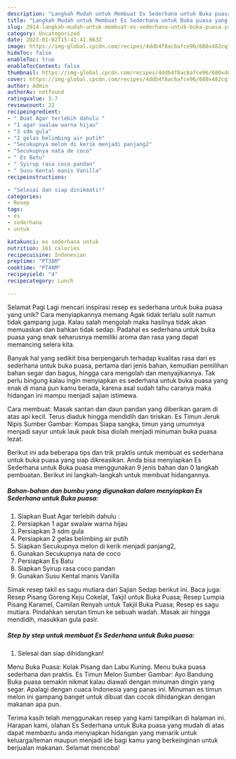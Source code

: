 ```yaml
---
description: "Langkah Mudah untuk Membuat Es Sederhana untuk Buka puasa yang Enak, Mantap"
title: "Langkah Mudah untuk Membuat Es Sederhana untuk Buka puasa yang Enak, Mantap"
slug: 2014-langkah-mudah-untuk-membuat-es-sederhana-untuk-buka-puasa-yang-enak-mantap
category: Uncategorized
date: 2023-01-02T15:41:41.063Z
image: https://img-global.cpcdn.com/recipes/4ddb4f8ac6afce96/680x482cq70/es-sederhana-untuk-buka-puasa-foto-resep-utama.jpg
hideToc: false
enableToc: true
enableTocContent: false
thumbnail: https://img-global.cpcdn.com/recipes/4ddb4f8ac6afce96/680x482cq70/es-sederhana-untuk-buka-puasa-foto-resep-utama.jpg
cover: https://img-global.cpcdn.com/recipes/4ddb4f8ac6afce96/680x482cq70/es-sederhana-untuk-buka-puasa-foto-resep-utama.jpg
author: Admin
authorAv: notfound
ratingvalue: 3.7
reviewcount: 22
recipeingredient:
- " Buat Agar terlebih dahulu "
- "1 agar swalaw warna hijau"
- "3 sdm gula"
- "2 gelas belimbing air putih"
- "Secukupnya melon di kerik menjadi panjang2"
- "Secukupnya nata de coco"
- " Es Batu"
- " Syirup rasa coco pandan"
- " Susu Kental manis Vanilla"
recipeinstructions:

- "Selesai dan siap dinikmati!"
categories:
- Resep
tags:
- es
- sederhana
- untuk

katakunci: es sederhana untuk 
nutrition: 161 calories
recipecuisine: Indonesian
preptime: "PT38M"
cooktime: "PT48M"
recipeyield: "4"
recipecategory: Lunch

---
```



Selamat Pagi Lagi mencari inspirasi resep es sederhana untuk buka puasa yang unik? Cara menyiapkannya memang Agak tidak terlalu sulit namun tidak gampang juga. Kalau salah mengolah maka hasilnya tidak akan memuaskan dan bahkan tidak sedap. Padahal es sederhana untuk buka puasa yang enak seharusnya memiliki aroma dan rasa yang dapat memancing selera kita.


Banyak hal yang sedikit bisa berpengaruh terhadap kualitas rasa dari es sederhana untuk buka puasa, pertama dari jenis bahan, kemudian pemilihan bahan segar dan bagus, hingga cara mengolah dan menyajikannya. Tak perlu bingung kalau ingin menyiapkan es sederhana untuk buka puasa yang enak di mana pun kamu berada, karena asal sudah tahu caranya maka hidangan ini mampu menjadi sajian istimewa.

Cara membuat: Masak santan dan daun pandan yang diberikan garam di atas api kecil. Terus diaduk hingga mendidih dan tiriskan. Es Timun Jeruk Nipis Sumber Gambar: Kompas Siapa sangka, timun yang umumnya menjadi sayur untuk lauk pauk bisa diolah menjadi minuman buka puasa lezat.


Berikut ini ada beberapa tips dan trik praktis untuk membuat es sederhana untuk buka puasa yang siap dikreasikan. Anda bisa menyiapkan Es Sederhana untuk Buka puasa menggunakan 9 jenis bahan dan 0 langkah pembuatan. Berikut ini langkah-langkah untuk membuat hidangannya.

<!--inarticleads1-->

##### Bahan-bahan dan bumbu yang digunakan dalam menyiapkan Es Sederhana untuk Buka puasa:

1. Siapkan  Buat Agar terlebih dahulu :
1. Persiapkan 1 agar swalaw warna hijau
1. Persiapkan 3 sdm gula
1. Persiapkan 2 gelas belimbing air putih
1. Siapkan Secukupnya melon di kerik menjadi panjang2,
1. Gunakan Secukupnya nata de coco
1. Persiapkan  Es Batu
1. Siapkan  Syirup rasa coco pandan
1. Gunakan  Susu Kental manis Vanilla


Simak resep takil es sagu mutiara dari Sajian Sedap berikut ini. Baca juga: Resep Pisang Goreng Keju Cokelat, Takjil untuk Buka Puasa; Resep Lumpia Pisang Karamel, Camilan Renyah untuk Takjil Buka Puasa; Resep es sagu mutiara. Pindahkan serutan timun ke sebuah wadah. Masak air hingga mendidih, masukkan gula pasir. 

<!--inarticleads2-->

##### Step by step untuk membuat Es Sederhana untuk Buka puasa:


1. Selesai dan siap dihidangkan!

Menu Buka Puasa: Kolak Pisang dan Labu Kuning. Menu buka puasa sederhana dan praktis. Es Timun Melon Sumber Gambar: Ayo Bandung Buka puasa semakin nikmat kalau diawali dengan minuman dingin yang segar. Apalagi dengan cuaca Indonesia yang panas ini. Minuman es timun melon ini gampang banget untuk dibuat dan cocok dihidangkan dengan makanan apa pun. 

Terima kasih telah menggunakan resep yang kami tampilkan di halaman ini. Harapan kami, olahan Es Sederhana untuk Buka puasa yang mudah di atas dapat membantu anda menyiapkan hidangan yang menarik untuk keluarga/teman maupun menjadi ide bagi kamu yang berkeinginan untuk berjualan makanan. Selamat mencoba!
